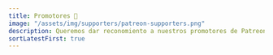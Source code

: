 ```yaml
---
title: Promotores 💛
image: "/assets/img/supporters/patreon-supporters.png"
description: Queremos dar reconomiento a nuestros promotores de Patreon por su apoyo económico.
sortLatestFirst: true
---
```

